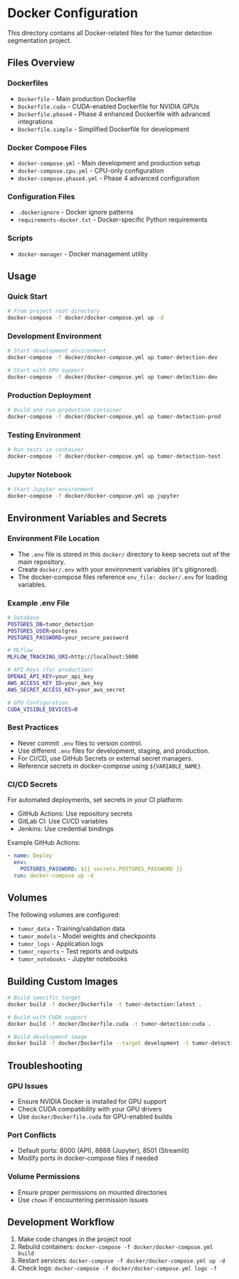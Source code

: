 # Docker Configuration

This directory contains all Docker-related files for the tumor detection segmentation project.

## Files Overview

### Dockerfiles

- `Dockerfile` - Main production Dockerfile
- `Dockerfile.cuda` - CUDA-enabled Dockerfile for NVIDIA GPUs
- `Dockerfile.phase4` - Phase 4 enhanced Dockerfile with advanced integrations
- `Dockerfile.simple` - Simplified Dockerfile for development

### Docker Compose Files

- `docker-compose.yml` - Main development and production setup
- `docker-compose.cpu.yml` - CPU-only configuration
- `docker-compose.phase4.yml` - Phase 4 advanced configuration

### Configuration Files

- `.dockerignore` - Docker ignore patterns
- `requirements-docker.txt` - Docker-specific Python requirements

### Scripts

- `docker-manager` - Docker management utility

## Usage

### Quick Start

```bash
# From project root directory
docker-compose -f docker/docker-compose.yml up -d
```

### Development Environment

```bash
# Start development environment
docker-compose -f docker/docker-compose.yml up tumor-detection-dev

# Start with GPU support
docker-compose -f docker/docker-compose.yml up tumor-detection-dev
```

### Production Deployment

```bash
# Build and run production container
docker-compose -f docker/docker-compose.yml up tumor-detection-prod
```

### Testing Environment

```bash
# Run tests in container
docker-compose -f docker/docker-compose.yml up tumor-detection-test
```

### Jupyter Notebook

```bash
# Start Jupyter environment
docker-compose -f docker/docker-compose.yml up jupyter
```

## Environment Variables and Secrets

### Environment File Location

- The `.env` file is stored in this `docker/` directory to keep secrets out of the main repository.
- Create `docker/.env` with your environment variables (it's gitignored).
- The docker-compose files reference `env_file: docker/.env` for loading variables.

### Example .env File

```bash
# Database
POSTGRES_DB=tumor_detection
POSTGRES_USER=postgres
POSTGRES_PASSWORD=your_secure_password

# MLflow
MLFLOW_TRACKING_URI=http://localhost:5000

# API Keys (for production)
OPENAI_API_KEY=your_api_key
AWS_ACCESS_KEY_ID=your_aws_key
AWS_SECRET_ACCESS_KEY=your_aws_secret

# GPU Configuration
CUDA_VISIBLE_DEVICES=0
```

### Best Practices

- Never commit `.env` files to version control.
- Use different `.env` files for development, staging, and production.
- For CI/CD, use GitHub Secrets or external secret managers.
- Reference secrets in docker-compose using `${VARIABLE_NAME}`.

### CI/CD Secrets

For automated deployments, set secrets in your CI platform:

- GitHub Actions: Use repository secrets
- GitLab CI: Use CI/CD variables
- Jenkins: Use credential bindings

Example GitHub Actions:

```yaml
- name: Deploy
  env:
    POSTGRES_PASSWORD: ${{ secrets.POSTGRES_PASSWORD }}
  run: docker-compose up -d
```

## Volumes

The following volumes are configured:

- `tumor_data` - Training/validation data
- `tumor_models` - Model weights and checkpoints
- `tumor_logs` - Application logs
- `tumor_reports` - Test reports and outputs
- `tumor_notebooks` - Jupyter notebooks

## Building Custom Images

```bash
# Build specific target
docker build -f docker/Dockerfile -t tumor-detection:latest .

# Build with CUDA support
docker build -f docker/Dockerfile.cuda -t tumor-detection:cuda .

# Build development image
docker build -f docker/Dockerfile --target development -t tumor-detection:dev .
```

## Troubleshooting

### GPU Issues

- Ensure NVIDIA Docker is installed for GPU support
- Check CUDA compatibility with your GPU drivers
- Use `docker/Dockerfile.cuda` for GPU-enabled builds

### Port Conflicts

- Default ports: 8000 (API), 8888 (Jupyter), 8501 (Streamlit)
- Modify ports in docker-compose files if needed

### Volume Permissions

- Ensure proper permissions on mounted directories
- Use `chown` if encountering permission issues

## Development Workflow

1. Make code changes in the project root
2. Rebuild containers: `docker-compose -f docker/docker-compose.yml build`
3. Restart services: `docker-compose -f docker/docker-compose.yml up -d`
4. Check logs: `docker-compose -f docker/docker-compose.yml logs -f`
